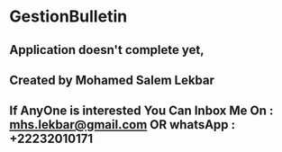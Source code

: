 # GestionBulletin

## Application doesn't complete yet,
## Created by Mohamed Salem Lekbar 
## If AnyOne is interested You Can Inbox Me On : mhs.lekbar@gmail.com OR whatsApp : +22232010171
